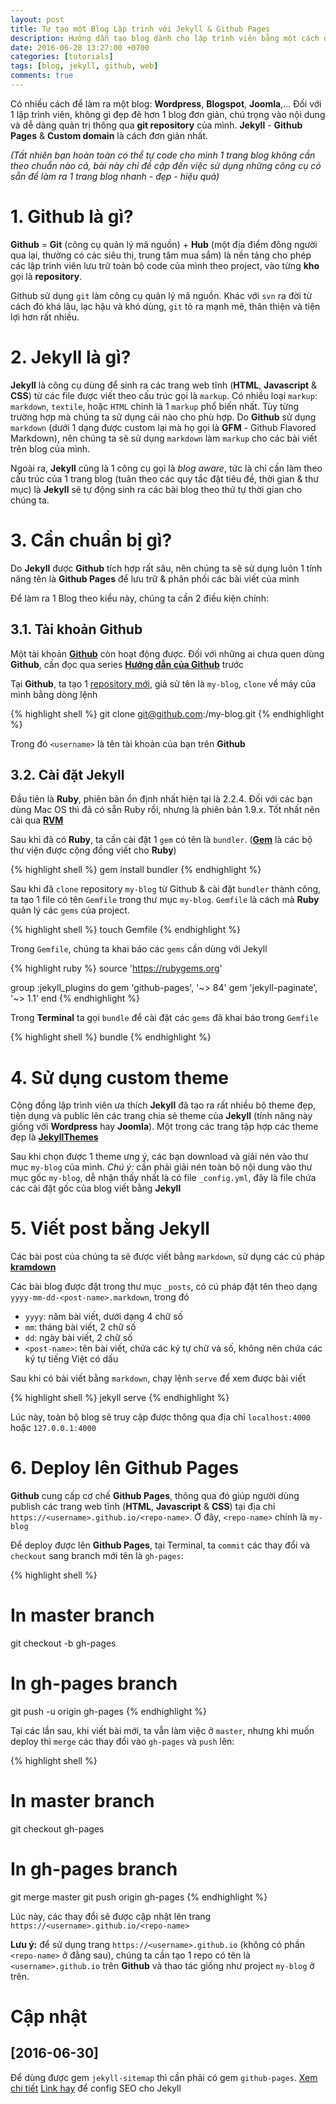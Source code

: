 ```yaml
---
layout: post
title: Tự tạo một Blog Lập trình với Jekyll & Github Pages
description: Hướng dẫn tạo blog dành cho lập trình viên bằng một cách đơn giản bằng Jekyll & publish lên Github Pages
date: 2016-06-28 13:27:00 +0700
categories: [tutorials]
tags: [blog, jekyll, github, web]
comments: true
---
```


Có nhiều cách để làm ra một blog: **Wordpress**, **Blogspot**, **Joomla**,... Đối với 1 lập trình viên, không gì đẹp đẽ hơn 1 blog đơn giản, chú trọng vào nội dung và dễ dàng quản trị thông qua **git repository** của mình. **Jekyll** - **Github Pages** & **Custom domain** là cách đơn giản nhất.

*(Tất nhiên bạn hoàn toàn có thể tự code cho mình 1 trang blog không cần theo chuẩn nào cả, bài này chỉ đề cập đến việc sử dụng những công cụ có sẵn để làm ra 1 trang blog nhanh - đẹp - hiệu quả)*

# 1. Github là gì? #

**Github** = **Git** (công cụ quản lý mã nguồn) + **Hub** (một địa điểm đông người qua lại, thường có các siêu thị, trung tâm mua sắm) là nền tảng cho phép các lập trình viên lưu trữ toàn bộ code của mình theo project, vào từng **kho** gọi là **repository**.

Github sử dụng `git` làm công cụ quản lý mã nguồn. Khác với `svn` ra đời từ cách đó khá lâu, lạc hậu và khó dùng, `git` tỏ ra mạnh mẽ, thân thiện và tiện lợi hơn rất nhiều.

# 2. Jekyll là gì? #

**Jekyll** là công cụ dùng để sinh ra các trang web tĩnh (**HTML**, **Javascript** & **CSS**) từ các file được viết theo cấu trúc gọi là `markup`. Có nhiều loại `markup`: `markdown`, `textile`, hoặc `HTML` chính là 1 `markup` phổ biến nhất. Tùy từng trường hợp mà chúng ta sử dụng cái nào cho phù hợp. Do **Github** sử dụng `markdown` (dưới 1 dạng được custom lại mà họ gọi là **GFM** - Github Flavored Markdown), nên chúng ta sẽ sử dụng `markdown` làm `markup` cho các bài viết trên blog của mình.

Ngoài ra, **Jekyll** cũng là 1 công cụ gọi là *blog aware*, tức là chỉ cần làm theo cấu trúc của 1 trang blog (tuân theo các quy tắc đặt tiêu đề, thời gian & thư mục) là **Jekyll** sẽ tự động sinh ra các bài blog theo thứ tự thời gian cho chúng ta.

# 3. Cần chuẩn bị gì? #

Do **Jekyll** được **Github** tích hợp rất sâu, nên chúng ta sẽ sử dụng luôn 1 tính năng tên là **Github Pages** để lưu trữ & phân phối các bài viết của mình

Để làm ra 1 Blog theo kiểu này, chúng ta cần 2 điều kiện chính:

## 3.1. Tài khoản Github ##

Một tài khoản **[Github][github-homepage]** còn hoạt động được. Đối với những ai chưa quen dùng **Github**, cần đọc qua series **[Hướng dẫn của Github][github-help]** trước

Tại **Github**, ta tạo 1 [repository mới][github-new-repo], giả sử tên là `my-blog`, `clone` về máy của mình bằng dòng lệnh

{% highlight shell %}
git clone git@github.com:<username>/my-blog.git
{% endhighlight %}

Trong đó `<username>` là tên tài khoản của bạn trên **Github**

## 3.2. Cài đặt Jekyll ##

Đầu tiên là **Ruby**, phiên bản ổn định nhất hiện tại là 2.2.4. Đối với các bạn dùng Mac OS thì đã có sẵn Ruby rồi, nhưng là phiên bản 1.9.x. Tốt nhất nên cài qua **[RVM][rvm-io]**

Sau khi đã có **Ruby**, ta cần cài đặt 1 `gem` có tên là `bundler`. (**[Gem][ruby-gems]** là các bộ thư viện được cộng đồng viết cho **Ruby**)

{% highlight shell %}
gem install bundler
{% endhighlight %}

Sau khi đã `clone` repository `my-blog` từ Github & cài đặt `bundler` thành công, ta tạo 1 file có tên `Gemfile` trong thư mục `my-blog`. `Gemfile` là cách mà **Ruby** quản lý các `gems` của project.

{% highlight shell %}
touch Gemfile
{% endhighlight %}

Trong `Gemfile`, chúng ta khai báo các `gems` cần dùng với Jekyll

{% highlight ruby %}
source 'https://rubygems.org'

group :jekyll_plugins do
  gem 'github-pages', '~> 84'
  gem 'jekyll-paginate', '~> 1.1'
end
{% endhighlight %}

Trong **Terminal** ta gọi `bundle` để cài đặt các `gems` đã khai báo trong `Gemfile`

{% highlight shell %}
bundle
{% endhighlight %}

# 4. Sử dụng custom theme #

Cộng đồng lập trình viên ưa thích **Jekyll** đã tạo ra rất nhiều bộ theme đẹp, tiện dụng và public lên các trang chia sẻ theme của **Jekyll** (tính năng này giống với **Wordpress** hay **Joomla**). Một trong các trang tập hợp các theme đẹp là **[JekyllThemes][jekyll-themes]**

Sau khi chọn được 1 theme ưng ý, các bạn download và giải nén vào thư mục `my-blog` của mình. *Chú ý:* cần phải giải nén toàn bộ nội dung vào thư mục gốc `my-blog`, dễ nhận thấy nhất là có file `_config.yml`, đây là file chứa các cài đặt gốc của blog viết bằng **Jekyll**

# 5. Viết post bằng Jekyll #

Các bài post của chúng ta sẽ được viết bằng `markdown`, sử dụng các cú pháp **[kramdown][kramdown-ref]**

Các bài blog được đặt trong thư mục `_posts`, có cú pháp đặt tên theo dạng `yyyy-mm-dd-<post-name>.markdown`, trong đó

   * `yyyy`: năm bài viết, dưới dạng 4 chữ số
   * `mm`: tháng bài viết, 2 chữ số
   * `dd`: ngày bài viết, 2 chữ số
   * `<post-name>`: tên bài viết, chứa các ký tự chữ và số, không nên chứa các ký tự tiếng Việt có dấu

Sau khi có bài viết bằng `markdown`, chạy lệnh `serve` để xem được bài viết

{% highlight shell %}
jekyll serve
{% endhighlight %}

Lúc này, toàn bộ blog sẽ truy cập được thông qua địa chỉ `localhost:4000` hoặc `127.0.0.1:4000`

# 6. Deploy lên Github Pages #

**Github** cung cấp cơ chế **Github Pages**, thông qua đó giúp người dùng publish các trang web tĩnh (**HTML**, **Javascript** & **CSS**) tại địa chỉ `https://<username>.github.io/<repo-name>`. Ở đây, `<repo-name>` chính là `my-blog`

Để deploy được lên **Github Pages**, tại Terminal, ta `commit` các thay đổi và `checkout` sang branch mới tên là `gh-pages`:

{% highlight shell %}
# In master branch
git checkout -b gh-pages

# In gh-pages branch
git push -u origin gh-pages
{% endhighlight %}

Tại các lần sau, khi viết bài mới, ta vẫn làm việc ở `master`, nhưng khi muốn deploy thì `merge` các thay đổi vào `gh-pages` và `push` lên:

{% highlight shell %}
# In master branch
git checkout gh-pages

# In gh-pages branch
git merge master
git push origin gh-pages
{% endhighlight %}

Lúc này, các thay đổi sẽ được cập nhật lên trang `https://<username>.github.io/<repo-name>`

**Lưu ý:** để sử dụng trang `https://<username>.github.io` (không có phần `<repo-name>` ở đằng sau), chúng ta cần tạo 1 repo có tên là `<username>.github.io` trên **Github** và thao tác giống như project `my-blog` ở trên.

# Cập nhật #

## [2016-06-30] ##

Để dùng được gem `jekyll-sitemap` thì cần phải có gem `github-pages`. [Xem chi tiết][github-sitemap]
[Link hay][jekyll-seo] để config SEO cho Jekyll

[github-homepage]:  https://github.com/
[github-help]:      https://help.github.com/articles/set-up-git/
[github-new-repo]:  https://github.com/new
[rvm-io]:           https://rvm.io
[ruby-gems]:        https://rubygems.org/
[jekyll-themes]:    https://jekyllthemes.io
[kramdown-ref]:     http://kramdown.gettalong.org/quickref.html
[github-sitemap]:   https://help.github.com/articles/sitemaps-for-github-pages/
[jekyll-seo]:       http://vdaubry.github.io/2014/10/21/SEO-for-your-Jekyll-blog/